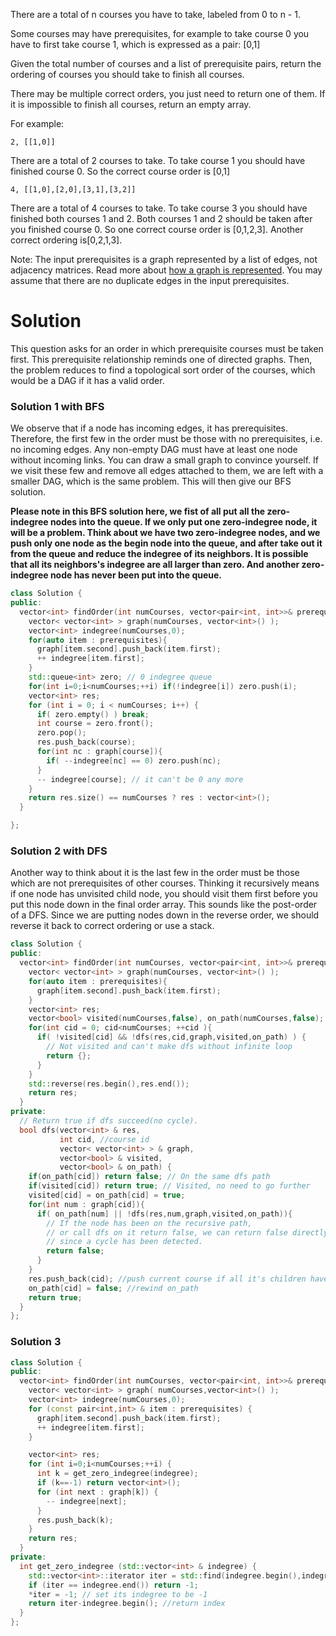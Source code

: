 There are a total of n courses you have to take, labeled from 0 to n - 1.

Some courses may have prerequisites, for example to take course 0 you have to first take course 1, which is expressed as a pair: [0,1]

Given the total number of courses and a list of prerequisite pairs, return the ordering of courses you should take to finish all courses.

There may be multiple correct orders, you just need to return one of them. If it is impossible to finish all courses, return an empty array.

For example:

```2, [[1,0]]```

There are a total of 2 courses to take. To take course 1 you should have finished course 0. So the correct course order is [0,1]

```4, [[1,0],[2,0],[3,1],[3,2]]```

There are a total of 4 courses to take. To take course 3 you should have finished both courses 1 and 2. Both courses 1 and 2 should be taken after you finished course 0. So one correct course order is [0,1,2,3]. Another correct ordering is[0,2,1,3].
  
Note:
The input prerequisites is a graph represented by a list of edges, not adjacency matrices. Read more about [how a graph is represented](https://www.khanacademy.org/computing/computer-science/algorithms/graph-representation/a/representing-graphs).
You may assume that there are no duplicate edges in the input prerequisites.  

# Solution

This question asks for an order in which prerequisite courses must be taken first. This prerequisite relationship reminds one of directed graphs. Then, the problem reduces to find a topological sort order of the courses, which would be a DAG if it has a valid order.

### Solution 1 with BFS

We observe that if a node has incoming edges, it has prerequisites. Therefore, the first few in the order must be those with no prerequisites, i.e. no incoming edges. Any non-empty DAG must have at least one node without incoming links. You can draw a small graph to convince yourself. If we visit these few and remove all edges attached to them, we are left with a smaller DAG, which is the same problem. This will then give our BFS solution.

__Please note in this BFS solution here, we fist of all put all the zero-indegree nodes into the queue. If we only put one zero-indegree node, it will be a problem. Think about we have two zero-indegree nodes, and we push only one node as the begin node into the queue, and after take out it from the queue and reduce the indegree of its neighbors. It is possible that all its neighbors's indegree are all larger than zero. And another zero-indegree node has never been put into the queue.__

```cpp           
class Solution {
public:
  vector<int> findOrder(int numCourses, vector<pair<int, int>>& prerequisites) {
    vector< vector<int> > graph(numCourses, vector<int>() );
    vector<int> indegree(numCourses,0);
    for(auto item : prerequisites){
      graph[item.second].push_back(item.first);
      ++ indegree[item.first];
    }
    std::queue<int> zero; // 0 indegree queue
    for(int i=0;i<numCourses;++i) if(!indegree[i]) zero.push(i);
    vector<int> res;
    for (int i = 0; i < numCourses; i++) {
      if( zero.empty() ) break;
      int course = zero.front();
      zero.pop();
      res.push_back(course);
      for(int nc : graph[course]){
        if( --indegree[nc] == 0) zero.push(nc);
      }
      -- indegree[course]; // it can't be 0 any more
    }
    return res.size() == numCourses ? res : vector<int>();
  }

};
``` 



### Solution 2 with DFS

Another way to think about it is the last few in the order must be those which are not prerequisites of other courses. Thinking it recursively means if one node has unvisited child node, you should visit them first before you put this node down in the final order array. This sounds like the post-order of a DFS. Since we are putting nodes down in the reverse order, we should reverse it back to correct ordering or use a stack.

```cpp
class Solution {
public:
  vector<int> findOrder(int numCourses, vector<pair<int, int>>& prerequisites) {
    vector< vector<int> > graph(numCourses, vector<int>() );
    for(auto item : prerequisites){
      graph[item.second].push_back(item.first);
    }
    vector<int> res;
    vector<bool> visited(numCourses,false), on_path(numCourses,false);
    for(int cid = 0; cid<numCourses; ++cid ){
      if( !visited[cid] && !dfs(res,cid,graph,visited,on_path) ) {
        // Not visited and can't make dfs without infinite loop
        return {};
      }
    }
    std::reverse(res.begin(),res.end());
    return res;
  }
private:
  // Return true if dfs succeed(no cycle).
  bool dfs(vector<int> & res,
           int cid, //course id
           vector< vector<int> > & graph,
           vector<bool> & visited,
           vector<bool> & on_path) {
    if(on_path[cid]) return false; // On the same dfs path
    if(visited[cid]) return true; // Visited, no need to go further
    visited[cid] = on_path[cid] = true;
    for(int num : graph[cid]){
      if( on_path[num] || !dfs(res,num,graph,visited,on_path)){
        // If the node has been on the recursive path,
        // or call dfs on it return false, we can return false directly
        // since a cycle has been detected.
        return false;
      }
    }
    res.push_back(cid); //push current course if all it's children have been added
    on_path[cid] = false; //rewind on_path
    return true;
  }
};
```                                                                                                                         


###  Solution 3


```cpp           
class Solution {
public:
  vector<int> findOrder(int numCourses, vector<pair<int, int>>& prerequisites) {
    vector< vector<int> > graph( numCourses,vector<int>() );
    vector<int> indegree(numCourses,0);
    for (const pair<int,int> & item : prerequisites) {
      graph[item.second].push_back(item.first);
      ++ indegree[item.first];
    }

    vector<int> res;
    for (int i=0;i<numCourses;++i) {
      int k = get_zero_indegree(indegree);
      if (k==-1) return vector<int>();
      for (int next : graph[k]) {
        -- indegree[next];
      }
      res.push_back(k);
    }
    return res;
  }
private:
  int get_zero_indegree (std::vector<int> & indegree) {
    std::vector<int>::iterator iter = std::find(indegree.begin(),indegree.end(),0);
    if (iter == indegree.end()) return -1;
    *iter = -1; // set its indegree to be -1
    return iter-indegree.begin(); //return index
  }
};
```
